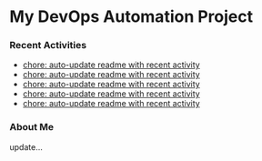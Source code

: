 # My DevOps Automation Project

### Recent Activities
<!-- activity:START -->
- [chore: auto-update readme with recent activity](https://github.com/kaigiii/mybowling-app/commit/e64e158f6d498c4c33b456f031d4d95d376521b9)
- [chore: auto-update readme with recent activity](https://github.com/kaigiii/mybowling-app/commit/74a18352ae841e87d60aa238e7c9ecc01d7ecf0c)
- [chore: auto-update readme with recent activity](https://github.com/kaigiii/mybowling-app/commit/f6a3871d824e804899a684d089db301645f7a6e5)
- [chore: auto-update readme with recent activity](https://github.com/kaigiii/mybowling-app/commit/b2e6ad1d358e683033070280c257cb6661bf1cbb)
- [chore: auto-update readme with recent activity](https://github.com/kaigiii/mybowling-app/commit/c7d285f84cfef7507d864fb800a4a76cadb78908)
<!-- activity:END -->

### About Me
<!-- MYLINKS:START -->
<!-- MYLINKS:END -->

update...
